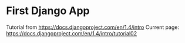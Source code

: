 # First Django App

Tutorial from https://docs.djangoproject.com/en/1.4/intro
Current page: https://docs.djangoproject.com/en/1.4/intro/tutorial02
